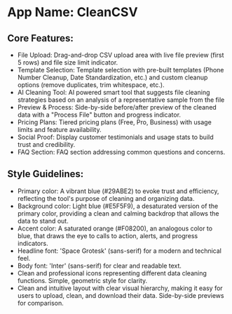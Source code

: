 # **App Name**: CleanCSV

## Core Features:

- File Upload: Drag-and-drop CSV upload area with live file preview (first 5 rows) and file size limit indicator.
- Template Selection: Template selection with pre-built templates (Phone Number Cleanup, Date Standardization, etc.) and custom cleanup options (remove duplicates, trim whitespace, etc.).
- AI Cleaning Tool: AI powered smart tool that suggests file cleaning strategies based on an analysis of a representative sample from the file
- Preview & Process: Side-by-side before/after preview of the cleaned data with a "Process File" button and progress indicator.
- Pricing Plans: Tiered pricing plans (Free, Pro, Business) with usage limits and feature availability.
- Social Proof: Display customer testimonials and usage stats to build trust and credibility.
- FAQ Section: FAQ section addressing common questions and concerns.

## Style Guidelines:

- Primary color: A vibrant blue (#29ABE2) to evoke trust and efficiency, reflecting the tool's purpose of cleaning and organizing data.
- Background color: Light blue (#E5F5F9), a desaturated version of the primary color, providing a clean and calming backdrop that allows the data to stand out.
- Accent color: A saturated orange (#F08200), an analogous color to blue, that draws the eye to calls to action, alerts, and progress indicators.
- Headline font: 'Space Grotesk' (sans-serif) for a modern and technical feel.
- Body font: 'Inter' (sans-serif) for clear and readable text.
- Clean and professional icons representing different data cleaning functions. Simple, geometric style for clarity.
- Clean and intuitive layout with clear visual hierarchy, making it easy for users to upload, clean, and download their data. Side-by-side previews for comparison.
